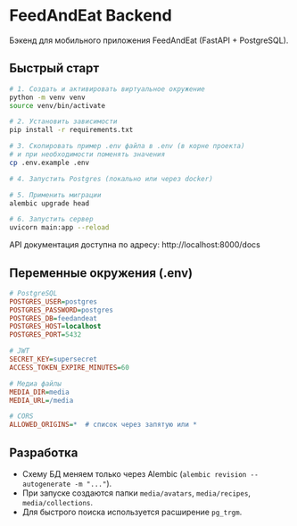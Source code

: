 # FeedAndEat Backend

Бэкенд для мобильного приложения FeedAndEat (FastAPI + PostgreSQL).

## Быстрый старт

```bash
# 1. Создать и активировать виртуальное окружение
python -m venv venv
source venv/bin/activate

# 2. Установить зависимости
pip install -r requirements.txt

# 3. Скопировать пример .env файла в .env (в корне проекта) 
# и при необходимости поменять значения
cp .env.example .env

# 4. Запустить Postgres (локально или через docker)

# 5. Применить миграции
alembic upgrade head

# 6. Запустить сервер
uvicorn main:app --reload
```

API документация доступна по адресу: http://localhost:8000/docs

## Переменные окружения (.env)

```ini
# PostgreSQL
POSTGRES_USER=postgres
POSTGRES_PASSWORD=postgres
POSTGRES_DB=feedandeat
POSTGRES_HOST=localhost
POSTGRES_PORT=5432

# JWT
SECRET_KEY=supersecret
ACCESS_TOKEN_EXPIRE_MINUTES=60

# Медиа файлы
MEDIA_DIR=media
MEDIA_URL=/media

# CORS
ALLOWED_ORIGINS=*  # список через запятую или *
```

## Разработка
* Схему БД меняем только через Alembic (`alembic revision --autogenerate -m "..."`).
* При запуске создаются папки `media/avatars`, `media/recipes`, `media/collections`.
* Для быстрого поиска используется расширение `pg_trgm`. 